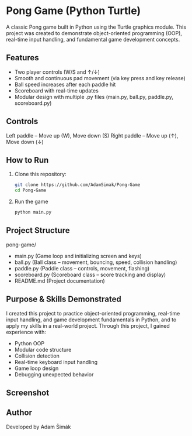 #  Pong Game (Python Turtle)
A classic Pong game built in Python using the Turtle graphics module.
This project was created to demonstrate object-oriented programming (OOP), real-time input handling, and fundamental game development concepts.
##  Features
-	Two player controls (W/S and ↑/↓)
-	Smooth and continuous pad movement (via key press and key release)
-	Ball speed increases after each paddle hit
-	Scoreboard with real-time updates
-	Modular design with multiple .py files (main.py, ball.py, paddle.py, scoreboard.py)
## Controls
Left paddle – Move up (W), Move down (S)
Right paddle – Move up (↑), Move down (↓)
## How to Run
1. Clone this repository:  
   ```bash
   git clone https://github.com/AdamSimak/Pong-Game
   cd Pong-Game
2. Run the game
   ```bash
   python main.py
## Project Structure
pong-game/
-	main.py (Game loop and initializing screen and keys)
-	ball.py (Ball class – movement, bouncing, speed, collision handling)
-	paddle.py (Paddle class – controls, movement, flashing)
-	scoreboard.py (Scoreboard class – score tracking and display)
-	README.md (Project documentation)
## Purpose & Skills Demonstrated
I created this project to practice object-oriented programming, real-time input handling, and game development fundamentals in Python, and to apply my skills in a real-world project.
Through this project, I gained experience with:
-	Python OOP
-	Modular code structure
-	Collision detection
-	Real-time keyboard input handling
-	Game loop design
-	Debugging unexpected behavior
## Screenshot
 

## Author
Developed by Adam Šimák


